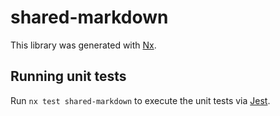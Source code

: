 # shared-markdown

This library was generated with [Nx](https://nx.dev).

## Running unit tests

Run `nx test shared-markdown` to execute the unit tests via [Jest](https://jestjs.io).
